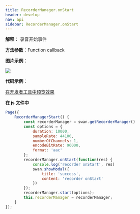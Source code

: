 ```yaml
---
title: RecorderManager.onStart
header: develop
nav: api
sidebar: RecorderManager.onStart
---
```






**解释**： 录音开始事件

<!-- **百度APP中扫码体验：**

<img src="https://b.bdstatic.com/miniapp/assets/images/doc_demo/fragment_RecorderManagerOnStart.png"  class="demo-qrcode-image" /> -->


**方法参数**：Function callback

**图片示例**：

<div class="m-doc-custom-examples">
    <div class="m-doc-custom-examples-correct">
        <img src="https://b.bdstatic.com/miniapp/images/RecorderManagerStart.gif">
    </div>
    <div class="m-doc-custom-examples-correct">
        <img src=" ">
    </div>
    <div class="m-doc-custom-examples-correct">
        <img src=" ">
    </div>     
</div>

**代码示例**：

<a href="swanide://fragment/a495c8fcde49fe7cdb108088854cb7011573652992453" title="在开发者工具中预览效果" target="_self">在开发者工具中预览效果</a>

**在 js 文件中**

```javascript
Page({
    RecorderManagerStart() {
        const recorderManager = swan.getRecorderManager()
        const options = {
            duration: 10000,
            sampleRate: 44100,
            numberOfChannels: 1,
            encodeBitRate: 96000,
            format: 'aac'
        };
        recorderManager.onStart(function(res) {
            console.log('recorder onStart', res)
            swan.showModal({
                title: 'success',
                content: 'recorder onStart'
            })
        });
        recorderManager.start(options);
        this.recorderManager = recorderManager;
    }
});
```
